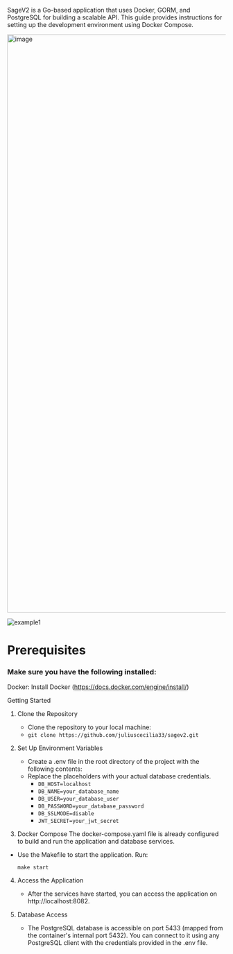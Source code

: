 SageV2 is a Go-based application that uses Docker, GORM, and PostgreSQL for building a scalable API. This guide provides instructions for setting up the development environment using Docker Compose.

<img width="1333" alt="image" src="https://github.com/user-attachments/assets/9dc4d943-713f-4f4d-b727-5ca9b8a76c72">

![example1](https://github.com/user-attachments/assets/c76f8015-5828-4d43-ba16-a546d9efeb83)



# Prerequisites

### Make sure you have the following installed:

Docker: Install Docker (https://docs.docker.com/engine/install/)

Getting Started

1. Clone the Repository

   - Clone the repository to your local machine:
   - `git clone https://github.com/juliuscecilia33/sagev2.git`

2. Set Up Environment Variables

   - Create a .env file in the root directory of the project with the following contents:
   - Replace the placeholders with your actual database credentials.
     - `DB_HOST=localhost`
     - `DB_NAME=your_database_name`
     - `DB_USER=your_database_user`
     - `DB_PASSWORD=your_database_password`
     - `DB_SSLMODE=disable`
     - `JWT_SECRET=your_jwt_secret`

3. Docker Compose
   The docker-compose.yaml file is already configured to build and run the application and database services.

- Use the Makefile to start the application. Run:

  `make start`

4. Access the Application

   - After the services have started, you can access the application on http://localhost:8082.

5. Database Access
   - The PostgreSQL database is accessible on port 5433 (mapped from the container's internal port 5432). You can connect to it using any PostgreSQL client with the credentials provided in the .env file.
